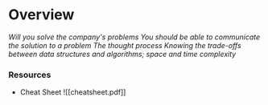 # Overview
*Will you solve the company's problems*
*You should be able to communicate the solution to a problem*
*The thought process*
*Knowing the trade-offs between data structures and algorithms; space and time complexity*

### Resources
- Cheat Sheet ![[cheatsheet.pdf]]

